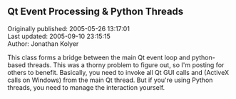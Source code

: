 ## Qt Event Processing & Python Threads  
Originally published: 2005-05-26 13:17:01  
Last updated: 2005-09-10 23:15:15  
Author: Jonathan Kolyer  
  
This class forms a bridge between the main Qt event loop and python-based threads.    This was a thorny problem to figure out, so I'm posting for others to benefit.  Basically, you need to invoke all Qt GUI calls and (ActiveX calls on Windows) from the main Qt thread.  But if you're using Python threads, you need to manage the interaction yourself.
